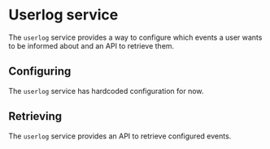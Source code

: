 # Userlog service

The `userlog` service provides a way to configure which events a user wants to be informed about and an API to retrieve them.

## Configuring

The `userlog` service has hardcoded configuration for now. 

## Retrieving

The `userlog` service provides an API to retrieve configured events. 
